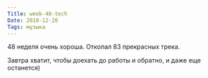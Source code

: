 ```yaml
---
Title: week-48-tech
Date: 2010-12-20
Tags: музыка
---
```


48 неделя очень хороша. Откопал 83 прекрасных трека.

Завтра хватит, чтобы доехать до работы и обратно, и даже еще останется)